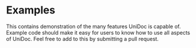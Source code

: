 # Examples

This contains demonstration of the many features UniDoc is capable of. Example code should make
it easy for users to know how to use all aspects of UniDoc. Feel free to add to this by submitting
a pull request.
